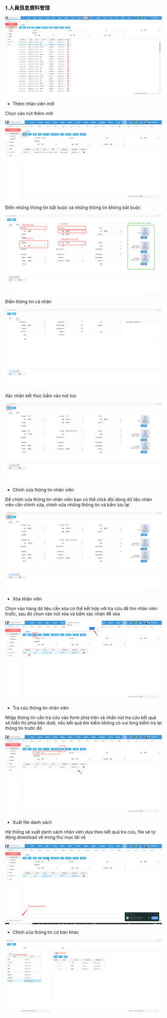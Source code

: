 ### 1.人員信息資料管理

![!](../../../assets/hr/hr001.png "")

- Thêm nhân viên mới 

Chọn vào nút thêm mới

![!](../../../assets/hr/hr002.png "")


Điền những thông tin bắt buộc và những thông tin không bắt buộc

![!](../../../assets/hr/hr003.png "")


Điền thông tin cá nhân 

![!](../../../assets/hr/hr004.png "")


Xác nhận kết thúc bấm vào nút lưu

![!](../../../assets/hr/hr005.png "")

- Chỉnh sửa thông tin nhân viên

Để chỉnh sửa thông tin nhân viên bạn có thể click đôi dòng dữ liệu nhân viên cần chỉnh sửa, chỉnh sửa những thông tin và bấm lưu lại

![!](../../../assets/hr/hr005.png "")

- Xóa nhân viên

Chọn vào hàng dữ liệu cần xóa có thể kết hợp với tra cứu để tìm nhân viên trước, sau đó chọn vào nút xóa và bấm xác nhận để xóa 

![!](../../../assets/hr/hr007.png "")

- Tra cứu thông tin nhân viên

Nhập thông tin cần tra cứu vào form phía trên và nhấn nút tra cứu kết quả sẽ hiển thị phía bên dưới, nếu kết quả tìm kiếm không có vui lòng kiểm tra lại thông tin trước đó

![!](../../../assets/hr/hr006.png "")

- Xuất file danh sách

Hệ thống sẽ xuất danh sách nhân viên dựa theo kết quả tra cứu, file sẽ tự động download về trong thư mục tải về

![!](../../../assets/hr/hr008.png "")

- Chỉnh sửa thông tin cơ bản khác

![!](../../../assets/hr/hr009.png "")